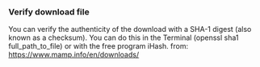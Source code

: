 ### Verify download file
You can verify the authenticity of the download with a SHA-1 digest (also known as a checksum). You can do this in the Terminal (openssl sha1 full_path_to_file) or with the free program iHash.
from: https://www.mamp.info/en/downloads/
